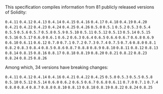 <!-- This file is generated automatically by infrastructure scripts. Please don't edit by hand. -->

This specification compiles information from 81 publicly released versions of Solidity:

`0.4.11` `0.4.12` `0.4.13` `0.4.14` `0.4.15` `0.4.16` `0.4.17` `0.4.18` `0.4.19` `0.4.20` `0.4.21` `0.4.22` `0.4.23` `0.4.24` `0.4.25` `0.4.26` `0.5.0` `0.5.1` `0.5.2` `0.5.3` `0.5.4` `0.5.5` `0.5.6` `0.5.7` `0.5.8` `0.5.9` `0.5.10` `0.5.11` `0.5.12` `0.5.13` `0.5.14` `0.5.15` `0.5.16` `0.5.17` `0.6.0` `0.6.1` `0.6.2` `0.6.3` `0.6.4` `0.6.5` `0.6.6` `0.6.7` `0.6.8` `0.6.9` `0.6.10` `0.6.11` `0.6.12` `0.7.0` `0.7.1` `0.7.2` `0.7.3` `0.7.4` `0.7.5` `0.7.6` `0.8.0` `0.8.1` `0.8.2` `0.8.3` `0.8.4` `0.8.5` `0.8.6` `0.8.7` `0.8.8` `0.8.9` `0.8.10` `0.8.11` `0.8.12` `0.8.13` `0.8.14` `0.8.15` `0.8.16` `0.8.17` `0.8.18` `0.8.19` `0.8.20` `0.8.21` `0.8.22` `0.8.23` `0.8.24` `0.8.25` `0.8.26`

Among which, 34 versions have breaking changes:

`0.4.11` `0.4.12` `0.4.14` `0.4.16` `0.4.21` `0.4.22` `0.4.25` `0.5.0` `0.5.3` `0.5.5` `0.5.8` `0.5.10` `0.5.12` `0.5.14` `0.6.0` `0.6.2` `0.6.5` `0.6.7` `0.6.8` `0.6.11` `0.7.0` `0.7.1` `0.7.4` `0.8.0` `0.8.4` `0.8.7` `0.8.8` `0.8.10` `0.8.13` `0.8.18` `0.8.19` `0.8.22` `0.8.24` `0.8.25`
